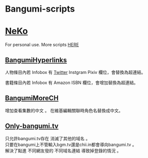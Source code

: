 # Bangumi-scripts

# [NeKo](https://bgm.tv/user/jimlee0824)
For personal use.
More scripts [HERE](https://github.com/bangumi/scripts)
## [BangumiHyperlinks](https://github.com/NeKoOuO/bangumiscripts/raw/main/BangumiHyperlinks.user.js)
人物條目內若 Infobox 有 [Twitter](https://github.com/bangumi/scripts/blob/master/binota/bangumi-twitter-link.user.js) Instgram Pixiv 欄位，會替換為超連結。

書籍條目內若 Infobox 有 Amazon ISBN 欄位，會增加替換為超連結。
## [BangumiMoreCH](https://github.com/NeKoOuO/bangumiscripts/raw/main/BangumiMoreCH.user.js)
增加查看集數的中文 。 
在維基編輯關聯時角色名替換成中文。 
## [Only-bangumi.tv](https://github.com/NeKoOuO/bangumiscripts/raw/main/Only-bangumi.tv.user.js)
只允許bangumi.tv存在 消滅了其他的域名 。  
只要在bangumi上不管輸入bgm.tv還是chii.in都會導向bangumi.tv 。  
解決了點進 不同網友發的 不同域名連結 導致掉登錄的情況 。  
